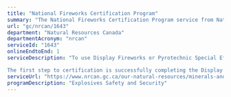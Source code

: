 ```yaml
---
title: "National Fireworks Certification Program"
summary: "The National Fireworks Certification Program service from Natural Resources Canada is available end-to-end online, according to the GC Service Inventory."
url: "gc/nrcan/1643"
department: "Natural Resources Canada"
departmentAcronym: "nrcan"
serviceId: "1643"
onlineEndtoEnd: 1
serviceDescription: "To use Display Fireworks or Pyrotechnic Special Effects you must be certified by Natural Resources Canada.

The first step to certification is successfully completing the Display Fireworks Safety and Legal Awareness Course or the Pyrotechnics Safety and Legal Awareness Course. These courses are offered in various locations across Canada by the Explosives Regulatory Division (ERD) or “certified” course providers. After completing the required courses, you can apply for a Fireworks Operator Certificate from ERD."
serviceUrl: "https://www.nrcan.gc.ca/our-natural-resources/minerals-and-mining/mining/explosive-regulations/fireworks-use/national-fireworks-certification-program/9885"
programDescription: "Explosives Safety and Security"
---
```


